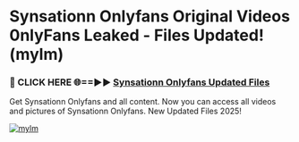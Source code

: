 # Synsationn Onlyfans Original Videos 0nlyFans Leaked - Files Updated! (mylm)

<h3>🔴 CLICK HERE 🌐==►► <a href="https://tinyurl.com/ehrbuxhb" rel="nofollow">Synsationn Onlyfans Updated Files</a></h3>

Get Synsationn Onlyfans and all content. Now you can access all videos and pictures of Synsationn Onlyfans. New Updated Files 2025!

[![mylm](https://i.imgur.com/lVYEuWS.gif)](https://tinyurl.com/ehrbuxhb)
